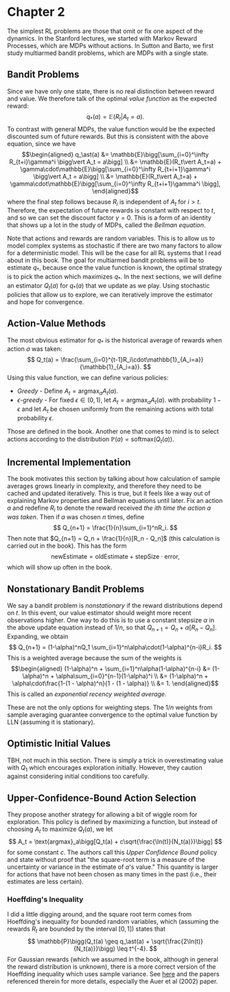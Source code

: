 # Chapter 2

The simplest RL problems are those that omit or fix one aspect of the dynamics.  In the
Stanford lectures, we started with Markov Reward Processes, which are MDPs without
actions.  In Sutton and Barto, we first study multiarmed bandit problems, which are MDPs
with a single state.

## Bandit Problems

Since we have only one state, there is no real distinction between reward and value.  We
therefore talk of the optimal _value function_ as the expected reward:
$$
q_\ast(a) = \mathbb{E}(R_t | A_t = a).
$$
To contrast with general MDPs, the value function would be the expected discounted sum
of future rewards.  But this is consistent with the above equation, since we have
$$\begin{aligned}
q_\ast(a) &= \mathbb{E}\bigg[\sum_{i=0}^\infty R_{t+i}\gamma^i \bigg\vert A_t = a\bigg] \\
&= \mathbb{E}(R_t\vert A_t=a) + \gamma\cdot\mathbb{E}\bigg[\sum_{i=0}^\infty R_{t+i+1}\gamma^i \bigg\vert A_t = a\bigg] \\
&= \mathbb{E}(R_t\vert A_t=a) + \gamma\cdot\mathbb{E}\bigg[\sum_{i=0}^\infty R_{t+i+1}\gamma^i \bigg],
\end{aligned}$$
where the final step follows because $R_i$ is independent of $A_t$ for $i>t$.
Therefore, the expectation of future rewards is constant with respect to $t$, and so we
can set the discount factor $\gamma = 0$.  This is a form of an identity that shows up a
lot in the study of MDPs, called the _Bellman equation_.

Note that actions and rewards are random variables.  This is to allow us to model
complex systems as stochastic if there are two many factors to allow for a deterministic
model.  This will be the case for all RL systems that I read about in this book.  The
goal for multiarmed bandit problems will be to estimate $q_\ast$, because once the
value function is known, the optimal strategy is to pick the action which maximizes
$q_\ast$.  In the next sections, we will define an estimator $Q_t(a)$ for $q_\ast(a)$
that we update as we play.  Using stochastic policies that allow us to explore, we can
iteratively improve the estimator and hope for convergence.

## Action-Value Methods

The most obvious estimator for $q_\ast$ is the historical average of rewards when action
$a$ was taken:
$$
Q_t(a) = \frac{\sum_{i=0}^{t-1}R_i\cdot\mathbb{1}_{A_i=a}}{\mathbb{1}_{A_i=a}}.
$$
Using this value function, we can define various policies:
* _Greedy_ - Define $A_t = \text{argmax}_aA_t(a).$
* _$\epsilon$-greedy_ - For fixed $\epsilon\in(0,1)$, let $A_t = \text{argmax}_aA_t(a).$
    with probability $1-\epsilon$ and let $A_t$ be chosen uniformly from the remaining
    actions with total probability $\epsilon$.

Those are defined in the book.  Another one that comes to mind is to select actions
according to the distribution $\mathbb{P}(a) = \text{softmax}(Q_t(a))$.

## Incremental Implementation

The book motivates this section by talking about how calculation of sample averages
grows linearly in complexity, and therefore they need to be cached and updated
iteratively.  This is true, but it feels like a way out of explaining Markov properties
and Bellman equations until later.  Fix an action $a$ and redefine $R_i$ to denote the
reward received _the $i$th time the action $a$ was taken_.  Then if $a$ was chosen $n$
times, define
$$
Q_{n+1} = \frac{1}{n}\sum_{i=1}^nR_i.
$$
Then note that $Q_{n+1} = Q_n + \frac{1}{n}[R_n - Q_n]$ (this calculation is carried
out in the book).  This has the form
$$
\text{newEstimate} = \text{oldEstimate} + \text{stepSize}\cdot\text{error},
$$ which will show up often in the book.

## Nonstationary Bandit Problems

We say a bandit problem is _nonstationary_ if the reward distributions depend on $t$.
In this event, our value estimator should weight more recent observations higher.  One
way to do this is to use a constant stepsize $\alpha$ in the above update equation
instead of $1/n$, so that $Q_{n+1} = Q_n + \alpha[R_n - Q_n]$.  Expanding, we obtain
$$
Q_{n+1} = (1-\alpha)^nQ_1 \sum_{i=1}^n\alpha\cdot(1-\alpha)^{n-i}R_i.
$$
This is a weighted average because the sum of the weights is
$$\begin{aligned}
(1-\alpha)^n + \sum_{i=1}^n\alpha(1-\alpha)^{n-i} &= (1-\alpha)^n + \alpha\sum_{i=0}^{n-1}(1-\alpha)^i \\
&= (1-\alpha)^n + \alpha\cdot\frac{1-(1 - \alpha)^n}{1 - (1 - \alpha)} \\
&= 1.
\end{aligned}$$
This is called an _exponential recency weighted average_.

These are not the only options for weighting steps.  The $1/n$ weights from sample
averaging guarantee convergence to the optimal value function by LLN (assuming it is
stationary).

## Optimistic Initial Values

TBH, not much in this section.  There is simply a trick in overestimating value with
$Q_1$ which encourages exploration initially.  However, they caution against considering
initial conditions too carefully.

## Upper-Confidence-Bound Action Selection

They propose another strategy for allowing a bit of wiggle room for exploration.  This
policy is defined by maximizing a function, but instead of choosing $A_t$ to maximize
$Q_t(a)$, we let
$$
A_t = \text{argmax}_a\bigg[Q_t(a) + c\sqrt{\frac{\ln(t)}{N_t(a)}}\bigg]
$$
for some constant $c$.  The authors call this _Upper Confidence Bound_ policy and state
without proof that "the square-root term is a measure of the uncertainty or variance in
the estimate of $a$'s value."  This quantity is larger for actions that have not been
chosen as many times in the past (i.e., their estimates are less certain).

### Hoeffding's Inequality

I did a little digging around, and the square root term comes from Hoeffding's
inequality for bounded random variables, which (assuming the rewards $R_t$ are bounded
by the interval $[0,1]$) states that
$$
\mathbb{P}\bigg(Q_t(a) \geq q_\ast(a) + \sqrt{\frac{2\ln(t)}{N_t(a)}}\bigg) \leq t^{-4}.
$$
For Gaussian rewards (which we assumed in the book, although in general the reward
distribution is unknown), there is a more correct version of the Hoeffding inequality
which uses sample variance.  See
[here](https://stats.stackexchange.com/questions/323867) and the papers referenced
therein for more details, especially the Auer et al (2002) paper.
